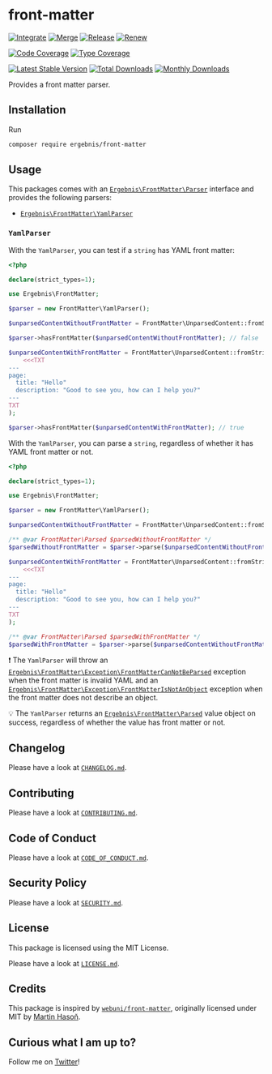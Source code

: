 # front-matter

[![Integrate](https://github.com/ergebnis/front-matter/workflows/Integrate/badge.svg)](https://github.com/ergebnis/front-matter/actions)
[![Merge](https://github.com/ergebnis/front-matter/workflows/Merge/badge.svg)](https://github.com/ergebnis/front-matter/actions)
[![Release](https://github.com/ergebnis/front-matter/workflows/Release/badge.svg)](https://github.com/ergebnis/front-matter/actions)
[![Renew](https://github.com/ergebnis/front-matter/workflows/Renew/badge.svg)](https://github.com/ergebnis/front-matter/actions)

[![Code Coverage](https://codecov.io/gh/ergebnis/front-matter/branch/main/graph/badge.svg)](https://codecov.io/gh/ergebnis/front-matter)
[![Type Coverage](https://shepherd.dev/github/ergebnis/front-matter/coverage.svg)](https://shepherd.dev/github/ergebnis/front-matter)

[![Latest Stable Version](https://poser.pugx.org/ergebnis/front-matter/v/stable)](https://packagist.org/packages/ergebnis/front-matter)
[![Total Downloads](https://poser.pugx.org/ergebnis/front-matter/downloads)](https://packagist.org/packages/ergebnis/front-matter)
[![Monthly Downloads](http://poser.pugx.org/ergebnis/front-matter/d/monthly)](https://packagist.org/packages/ergebnis/front-matter)

Provides a front matter parser.

## Installation

Run

```sh
composer require ergebnis/front-matter
```

## Usage

This packages comes with an [`Ergebnis\FrontMatter\Parser`](src/Parser.php) interface and provides the following parsers:

 - [`Ergebnis\FrontMatter\YamlParser`](#yamlparser)

### `YamlParser`

With the `YamlParser`, you can test if a `string` has YAML front matter:

```php
<?php

declare(strict_types=1);

use Ergebnis\FrontMatter;

$parser = new FrontMatter\YamlParser();

$unparsedContentWithoutFrontMatter = FrontMatter\UnparsedContent::fromString('Hello, how are you today?');

$parser->hasFrontMatter($unparsedContentWithoutFrontMatter); // false

$unparsedContentWithFrontMatter = FrontMatter\UnparsedContent::fromString(
    <<<TXT
---
page:
  title: "Hello"
  description: "Good to see you, how can I help you?"
---
TXT
);

$parser->hasFrontMatter($unparsedContentWithFrontMatter); // true
```

With the `YamlParser`, you can parse a `string`, regardless of whether it has YAML front matter or not.

```php
<?php

declare(strict_types=1);

use Ergebnis\FrontMatter;

$parser = new FrontMatter\YamlParser();

$unparsedContentWithoutFrontMatter = FrontMatter\UnparsedContent::fromString('Hello, how are you today?');

/** @var FrontMatter\Parsed $parsedWithoutFrontMatter */
$parsedWithoutFrontMatter = $parser->parse($unparsedContentWithoutFrontMatter);

$unparsedContentWithFrontMatter = FrontMatter\UnparsedContent::fromString(
    <<<TXT
---
page:
  title: "Hello"
  description: "Good to see you, how can I help you?"
---
TXT
);

/** @var FrontMatter\Parsed $parsedWithFrontMatter */
$parsedWithFrontMatter = $parser->parse($unparsedContentWithoutFrontMatter);
```

:exclamation: The `YamlParser` will throw an [`Ergebnis\FrontMatter\Exception\FrontMatterCanNotBeParsed`](src/Exception/FrontMatterCanNotBeParsed.php) exception when the front matter is invalid YAML and an [`Ergebnis\FrontMatter\Exception\FrontMatterIsNotAnObject`](src/Exception/FrontMatterIsNotAnObject.php) exception when the front matter does not describe an object.

:bulb: The `YamlParser` returns an [`Ergebnis\FrontMatter\Parsed`](src/Parsed.php) value object on success, regardless of whether the value has front matter or not.

## Changelog

Please have a look at [`CHANGELOG.md`](CHANGELOG.md).

## Contributing

Please have a look at [`CONTRIBUTING.md`](.github/CONTRIBUTING.md).

## Code of Conduct

Please have a look at [`CODE_OF_CONDUCT.md`](https://github.com/ergebnis/.github/blob/main/CODE_OF_CONDUCT.md).

## Security Policy

Please have a look at [`SECURITY.md`](.github/SECURITY.md).

## License

This package is licensed using the MIT License.

Please have a look at [`LICENSE.md`](LICENSE.md).

## Credits

This package is inspired by [`webuni/front-matter`](https://github.com/webuni/front-matter), originally licensed under MIT by [Martin Hasoň](https://github.com/hason).

## Curious what I am up to?

Follow me on [Twitter](https://twitter.com/intent/follow?screen_name=localheinz)!
